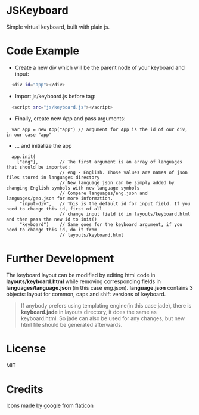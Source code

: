 # JSKeyboard
Simple virtual keyboard, built with plain js.

# Code Example
- Create a new div which will be the parent node of your keyboard and input:
```sh
  <div id="app"></div>
```
- Import js/keyboard.js before </body> tag:
```sh
  <script src="js/keyboard.js"></script>
```
- Finally, create new App and pass arguments:
```
  var app = new App("app") // argument for App is the id of our div, in our case "app"
```    
- ... and initialize the app
```
  app.init(
    ["eng"],        // The first argument is an array of languages that should be imported;
                    // eng - English. Those values are names of json files stored in languages directory
                    // New language json can be simply added by changing English symbols with new language symbols
                    // Compare languages/eng.json and languages/geo.json for more information.
     "input-div",   // This is the default id for input field. If you need to change this id, first of all
                    // change input field id in layouts/keyboard.html and then pass the new id to init()
     "keyboard")    // Same goes for the keyboard argument, if you need to change this id, do it from
                    // layouts/keyboard.html
```

# Further Development
The keyboard layout can be modified by editing html code in **layouts/keyboard.html** while removing corresponding fields in
**languages/language.json** (in this case eng.json).
**language.json** contains 3 objects: layout for common, caps and shift versions of keyboard.

>If anybody prefers using templating engine(in this case jade), there is 
>**keyboard.jade** in layouts directory, it does the same as
>keyboard.html. So jade can also be used for any changes, but new html file should be 
>generated afterwards.

# License
MIT

# Credits
Icons made by [google][author] from [flaticon]

[author]:<http://www.flaticon.com/authors/google>
[flaticon]: <www.flaticon.com>

